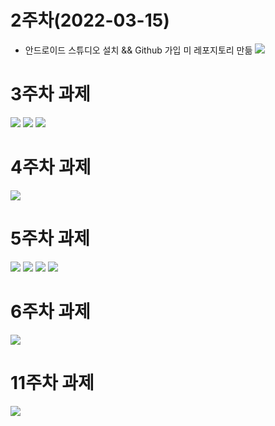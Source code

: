 # 2주차(2022-03-15)
- 안드로이드 스튜디오 설치 && Github 가입 미 레포지토리 만듦
  <img width="" height="" src="./Pic/2st.png"></img>

# 3주차 과제
<img width="" height="" src="./Pic/3-1.PNG"></img>
<img width="" height="" src="./Pic/3-2.PNG"></img>
<img width="" height="" src="./Pic/3-3.PNG"></img>

# 4주차 과제
<img width="" height="" src="./Pic/4-1.PNG"></img>

# 5주차 과제
<img width="" height="" src="./Pic/5-1.PNG"></img>
<img width="" height="" src="./Pic/5-2.PNG"></img>
<img width="" height="" src="./Pic/5-3.PNG"></img>
<img width="" height="" src="./Pic/5-4.PNG"></img>

# 6주차 과제
<img width="" height="" src="./Pic/6-1.PNG"></img>

# 11주차 과제
<img width="" height="" src="./Pic/11-1.PNG"></img>
